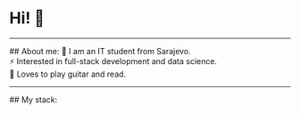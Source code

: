 <h1>Hi! 👋</h1>
<hr/>
## About me:
💬 I am an IT student from Sarajevo. <br>
⚡ Interested in full-stack development and data science. <br>
👯 Loves to play guitar and read. <br>
<hr>
## My stack:



<!--
**charovatzbassar/charovatzbassar** is a ✨ _special_ ✨ repository because its `README.md` (this file) appears on your GitHub profile.

Here are some ideas to get you started:

- 🔭 I’m currently working on ...
- 🌱 I’m currently learning ...
- 👯 I’m looking to collaborate on ...
- 🤔 I’m looking for help with ...
- 💬 Ask me about ...
- 📫 How to reach me: ...
- 😄 Pronouns: ...
- ⚡ Fun fact: ...
-->
